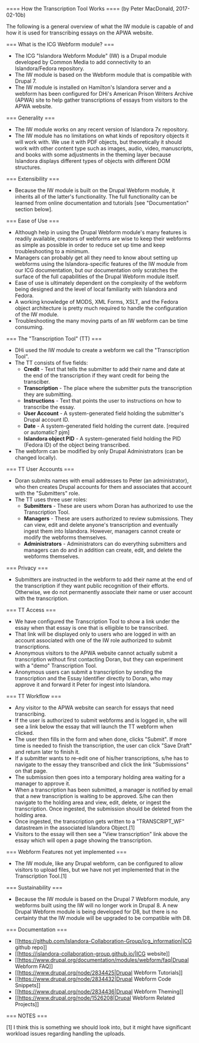 ==== How the Transcription Tool Works ====
(by Peter MacDonald, 2017-02-10b)

The following is a general overview of what the IW module is capable of and how it is used for transcribing essays on the APWA website.

=== What is the ICG Webform module? ===

  * The ICG "Islandora Webform Module" (IW) is a Drupal module developed by Common Media to add connectivity to an Islandora/Fedora repository.
  * The IW module is based on the Webform module that is compatible with Drupal 7.
  * The IW module is installed on Hamilton's Islandora server and a webform has been configured for DHi's American Prison Writers Archive (APWA) site to help gather transcriptions  of essays from visitors to the APWA website.

=== Generality ===

  * The IW module works on any recent version of Islandora 7x repository.
  * The IW module has no limitations on what kinds of repository objects it will work with. We use it with PDF objects, but theoretically it should work with other content type such as images, audio, video, manuscripts, and books with some adjustments in the theming layer because Islandora displays different types of objects with different DOM structures.

=== Extensibility ===

  * Because the IW module is built on the Drupal Webform module, it inherits all of the latter's functionality. The full functionality can be learned from online documentation and tutorials [see "Documentation" section below].

=== Ease of Use ===

  * Although help in using the Drupal Webform module's many features is readily available, creators of webforms are wise to keep their webforms as simple as possible in order to reduce set up time and keep troubleshooting to a minimum.
  * Managers can probably get all they need to know about setting up webforms using the Islandora-specific features of the IW module from our ICG documentation, but our documentation only scratches the surface of the full capabilities of the Drupal Webform module itself.
  * Ease of use is ultimately dependent on the complexity of the webform being designed and the level of local familiarity with Islandora and Fedora.
  * A working knowledge of MODS, XML Forms, XSLT, and the Fedora object architecture is pretty much required to handle the configuration of the IW module.
  * Troubleshooting the many moving parts of an IW webform can be time consuming.

=== The "Transcription Tool" (TT) ===

  * DHi used the IW module to create a webform we call the "Transcription Tool".
  * The TT consists of five fields:
    * __Credit__ - Text that tells the submitter to add their name and date at the end of the transcription if they want credit for being the transciber.
    * __Transcription__ - The place where the submitter puts the transcription they are submitting.
    * __Instructions__ - Text that points the user to instructions on how to transcribe the essay.
    * __User Account__ - A system-generated field holding the submitter's Drupal account ID.
    * __Date__ - A system-generated field holding the current date. [required or automatic? pjm]
    * __Islandora object PID__ - A system-generated field holding the PID (Fedora ID) of the object being transcribed.
  * The webform can be modified by only Drupal Administrators (can be changed locally).

=== TT User Accounts ===

  * Doran submits names with email addresses to Peter (an administrator), who then creates Drupal accounts for them and associates that account with the "Submitters" role.
  * The TT uses three user roles:
    * __Submitters__ - These are users whom Doran has authorized to use the Transcription Tool.
    * __Managers__ - These are users authorized to review submissions. They can view, edit and delete anyone's transcription and eventually ingest them into Islandora. However, managers cannot create or modify the webforms themselves.
    * __Administrators__ - Administrators can do everything submitters and managers can do and in addition can create, edit, and delete the webforms themselves.

=== Privacy ===

  * Submitters are instructed in the webform to add their name at the end of the transcription if they want public recognition of their efforts. Otherwise, we do not permanently associate their name or user account with the transcription.

=== TT Access ===

  * We have configured the Transcription Tool to show a link under the essay when that essay is one that is elligible to be transcribed.
  * That link will be displayed only to users who are logged in with an account associated with one of the IW role authorized to submit transcriptions.
  * Anonymous visitors to the APWA website cannot actually submit a transcription without first contacting Doran, but they can experiment with a "demo" Transcription Tool.
  * Anonymous users can submit a transcription by sending the transcription and the Essay Identifier directly to Doran, who may approve it and forward it Peter for ingest into Islandora.

=== TT Workflow ===

  * Any visitor to the APWA website can search for essays that need transcribing.
  * If the user is authorized to submit webforms and is logged in, s/he will see a link below the essay that will launch the TT webform when clicked.
  * The user then fills in the form and when done, clicks "Submit". If more time is needed to finish the transcription, the user can click "Save Draft" and return later to finish it.
  * If a submitter wants to re-edit one of his/her transcriptions, s/he has to navigate to the essay they transcribed and click the link "Submissions" on that page.
  * The submission then goes into a temporary holding area waiting for a manager to approve it.
  * When a transcription has been submitted, a manager is notified by email that a new transcription is waiting to be approved. S/he can then navigate to the holding area and view, edit, delete, or ingest the transcription. Once ingested, the submission should be deleted from the holding area.
  * Once ingested, the transcription gets written to a "TRANSCRIPT_WF" datastream in the associated Islandora Object.[1]
  * Visitors to the essay will then see a "View transcription" link above the essay which will open a page showing the transcription.

=== Webform Features not yet implemented ===
 
  * The IW module, like any Drupal webform, can be configured to allow visitors to upload files, but we have not yet implemented that in the Transcription Tool.[1]

=== Sustainability ===

  * Because the IW module is based on the Drupal 7 Webform module, any webforms built using the IW will no longer work in Drupal 8. A new Drupal Webform module is being developed for D8, but there is no certainty that the IW module will be upgraded to be compatible with D8.


=== Documentation ===

  * [[https://github.com/Islandora-Collaboration-Group/icg_information|ICG github repo]]
  * [[https://islandora-collaboration-group.github.io/|ICG website]]
  * [[https://www.drupal.org/documentation/modules/webform/faq|Drupal Webform FAQ]]
  * [[https://www.drupal.org/node/2834425|Drupal Webform Tutorials]]
  * [[https://www.drupal.org/node/2834432|Drupal Webform Code Snippets]]
  * [[https://www.drupal.org/node/2834436|Drupal Webform Theming]]
  * [[https://www.drupal.org/node/1526208|Drupal Webform Related Projects]]

=== NOTES ===

[1] I think this is something we should look into, but it might have significant workload issues regarding handling the uploads.  


